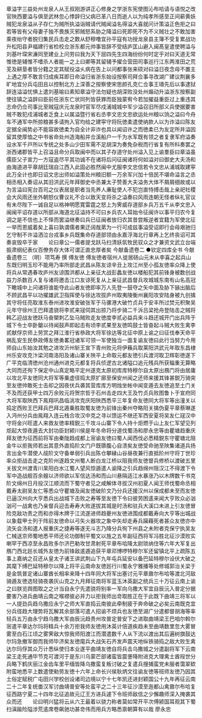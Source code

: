<!-- { "loadSidebar": true } -->
章溢字三益处州龙泉人从王叔刚游讲正心修身之学浙东宪使图沁布哈请与语悦之改官陜西要溢与俱至武林忽心悸辞归父病已革八日而逝人以为纯孝所感至正间蕲黄妖贼犯龙泉溢从子存仁为贼所执溢诣贼请代贼闻溢名得溢大喜就问计策溢正色拒之曰若等皆有父母妻子独不畏族灭邪贼怒系胁之降溢曰死即死不为不义贼壮之不敢加害乘夜绐守者脱归集民兵击走之数从舒穆噜宜孙平寇有功授龙泉县主簿不受复累战功升松阳县尹福建行省检校佥浙东都元帅事皆辞不受结庐匡山避入闽髙皇遣使聘溢与刘基叶琛宋濓同至建业上问劳曰我为天下屈四先生四海纷纷何时定乎对曰天道无常惟徳是辅惟不嗜杀人者能一之上曰卿等其留辅予擢佥营田司事巡行江东两淮田之荒芜及耕垦者皆分籍之定其赋役溢乆病在告上以问都事张来硕对曰溢日夜念母不置主上遇之厚不敢言归成疾耳即日命溢归省浙东始设按察司拜佥事寻改湖广建议荆襄多旷地宜分兵屯田且以控制北方上深善之按察使宋思颜孔克仁佥事王璹先后以事逮狱辞连溢溢忧惧上遣刘基喻曰素知章溢守法勿疑也胡深败没处州煽动升溢浙东按察副使往镇之溢辞曰臣前任浙东亡状同列皆获罪而臣独蒙宥今若加擢益重臣过上重违其志命仍佥司事比至贼寇庆元龙泉时官军尽戍浦城城中军少溢召旧所部义兵使据要害贼不敢犯戍浦城者乏食上以属溢暨行省右丞李文忠文忠欲运处州粮以饷之溢曰今舟车不通军中所掠粮甚多请拘入官均给之建寜守将阮徳柔遣使纳款人以为诈溢曰陈友定据全闽势必不能容故徳柔为自全计非诈也具以闻诏许之而徳柔已为友定所并溢因留其使厚恤之中书省命处州造海船并佥溪船户一千为水军既有领之者复隶军府溢奏设水军千戸所以专统之处多山少田军需不足胡深为奏免杂税而行省复有所科奏罢之浙西诸郡皆平上召溢且命分兵取闽中而以其子存道守处州溢入见上谕羣臣曰章溢虽儒臣父子宣力一方寇盗尽平其功诚不在诸将后问征闽诸将何如溢对曰御史大夫汤和由海道进平章胡廷瑞自江西入此固必胜然闽中尤服李文忠信若令文忠从浦城取建寜此万全计也即日诏文忠出师如溢策处州粮旧额一万余军兴加十倍民不堪命溢言之丞相丞相入奏诏从其旧洪武元年拜御史中丞兼太子赞善大夫溢务大体不屑屑细故或以为言溢曰宪台百司之仪表居是职者当先养人亷耻使人不犯岂直恃搏击哉上亲祀社稷会大风雨还坐外朝怒仪曹议礼不合以致天变将杀之溢奏曰风雨连朝无怪者纵礼官议有未尽陛下一诚自足以格神明愿寛雷霆之怒上为霁威存道部乡兵万五千从李文忠入闽闽平诏存道以所部从海道北征溢持不可曰乡兵农人耳始令征闽许以事平归农今复调之是不信也上不怿而罢溢继奏曰兵已征闽者放归农其昔尝叛逆者宜籍为军使北征一举而恩威着矣上喜曰孰谓儒者果迂阔哉苐为一行可成兹事溢受诏即行会母艰驰归乞守制不许溢洒泣台戎事乡兵既集命存道部领由永嘉浮海北行章再上乞终丧诏可其奏哀毁卒于家　　论曰章公一儒者提戈跃马扫清妖氛牧民驭众之才兼资文武立台端振肃纲纪表仪百僚务存大体可谓正直忠厚者矣
今献备遗卷二
●钦定四库全书
今献备遗卷三
（明）项笃寿 撰
傅友徳
傅友徳者宿州人徙居砀山元末从李喜之起兵山东既归明玉珍不能用乃率所部走武昌从陈友谅辛丑上攻江州至小孤友徳率众降上使将兵从常遇春攻庐州友谅围洪都从上亲征大战彭蠡友徳以楼船犯其前锋身被数创战益力杀数百人复与诸将邀击江口友谅死复从上亲征武昌督兵攻城城东南有山名高冠下瞰城中上问诸将谁能夺此山者友徳即率万人先登一鼓夺之矢中面及胁下镞出脑后不顾武昌平以功擢雄武卫指挥使与徐达攻拔庐州取夷陵衡州襄阳攻安陆身被九创擒其守将任亮取淮东泰州进攻淮安破张军于马骡港大破竹贞兵于安丰所过焚元积聚吴元年守徐州王巴拜遣骁将李贰来冦伺其出掠乃将步骑二千泝吕梁抢舟登陆击之贼将韩乙迎战友徳跃马奋槊刺乙坠马贼败走友徳度李贰必益兵来斗趋还城开门出兵阵于城下令士卒卧鎗以待闻鼓声即起击有顷李贰果至友徳鸣鼓士皆奋起斗贼大败生禽李贰献俘京师上劳赏之拜江淮行省叅政大将军徐达等北征中原上谕之曰征伐奉天命平祸乱安生民叅政傅友徳勇畧冠诸军可领一军使独当一面复谕友徳曰此行当努力今用师自山东始汝其勉之进攻沂州斩王宣下青州败元将伊蘓兵取莱阳洪武元年取东昌棣州乐安攻克汴梁河南洛阳及诸山寨关陜平上命取元都友徳引兵渡河取卫辉彰徳遂下广平克临清徳州沧州通州进克元都复将兵侦逻古北诸隘口追元残兵所获辎重无算略大同而还徇下保定中山真定略平定州遂克太原初库库特穆尔自太原出鴈门将由居庸以攻北平友徳同大将军等乗虚径捣太原扩廓至保安州闻之还师来援其锋甚鋭万骑突至友徳帅敢死士击却之因夜伏兵袭其营库库方明烛坐帐中闻变遁去友徳追至土门关不及而还获甲士四万余败元将贺宗哲于石州击走四大王及竹贞兵败图鲁卜于宣府同大将军取陜西下鳯翔巩昌临洮攻克庆阳陜西悉平三年复命友徳同大将军等出潼关以捣定西败王巴拜兵巴拜北遁乗胜取蜀友徳为前锋出秦州夺略阳关擒伪夏平章蔡琳遂入沔州分兵由鳯翔入连云栈合攻汉中克之寻以馈运不继还军西安夏将吴友仁冦汉中守将金兴旺遣人来救友徳率精鋭三千攻斗山寨下令人持十炬燃于山上友仁军望见列炬起大惊夜遁去大封功臣封颍川侯是年冬命将分道伐蜀汤和廖永忠等由瞿塘趋重庆拜友徳为征西前将军由秦陇趋成都上宻谕友徳曰蜀人闻西伐必悉精鋭东守瞿塘北阻金牛以拒我师若出其意外直捣阶文门户既隳腹心自溃矣友徳受命驰至陜集诸道兵扬言出金牛潜使人觇阶文守备单弱引兵出陈仓攀縁山谷昼夜兼行直抵阶州守将丁世珍率众拒战击走之克阶州遂趋文州蜀人断白龙江桥以阻我师友徳督兵修桥以渡破五里关拔文州渡青川杲阳白水江蜀人望风惊遁遣人谕降之引兵趋绵州阻汉江不得渡下令军中造战舰百余艘以济师欲以军信达汤和而山川悬隔适江水暴涨乃以木牌数千书克阶文绵州日月投汉江顺流而下蜀守者见之咸解体寻拔汉州初夏人闻王师伐蜀命丞相戴寿太尉吴友仁等悉众守瞿塘及闻友徳破阶文乃分兵还援汉州以保成都未至而友徳已逼汉州向大亨悉兵出战城下击败之寿等至友徳下令曰彼劳困逺来闻大亨败众必汹汹可一战禽也乃亲督兵迎击寿寿大败遂拔其城是时汤和驻兵大溪口未进上引友徳冒险克敌功责之而和亦得木牌于江流遂进师趋夔州友徳进围成都戴寿向大亨等出城战以象载甲士列于阵前友徳命以弓矢火器攻之象中矢却走寿兵躏藉死者甚众友徳亦中流矢会汤和遣人报重庆之捷寿等遂无斗志乃降分兵徇下州县之未附者克保宁执吴友仁械送京师蜀地悉平师还论功御制平蜀文以旌之五年副征西将军冯胜北征沙漠败实喇罕于西凉至永昌败多尔济巴勒攻甘肃射死平章布哈降太尉琐纳住等六年大军复出鴈门西北廵长城外友徳为前锋敌逺遁追获平章邓博啰特穆尔军还留镇北平上疏陈五事上嘉纳之召还从皇太子诸王讲武荆山下九年屯兵延安以备巴延特穆尔设伏大破之其麾下缚巴延特穆尔以降上将平云南命友徳廵行川蜀永宁雅播等处修城郭治关梁于是金筑普定诸山寨酋长相率来降十四年同大将军出塞讨元平章鼐尔布哈等渡北河敌骑遁友徳选轻骑夜袭灰山克之九月拜征南将军蓝玉沐英副之统兵三十万征云南上谕之曰朕览舆图取之之计当自永宁先遣骁将别率一军向乌撒大军宜自辰沅入普定分据要害乃进兵曲靖云南之喉襟彼必并力以拒我师出竒取胜正在于此既下曲靖三将军以一人提劲兵趋乌撒应永宁之师大军直捣云南彼此牵制疲于奔命破之必矣云南既克宜分兵径趋大理势将瓦解其余部落可遣人招谕不烦兵也友徳至湖广分遣都督胡海等率轻兵五万由永宁趋乌撒大军由辰沅趋贵州攻普定普安下之进取曲靖梁王巴咱尔斡尔宻遣平章达尔玛将精兵十余万拒我师友徳用沐英计倍道疾趋未至曲靖数里忽大雾冒雾至白石江顷之雾霁敌大惊我师阳渡江而潜遣数千人从下流以渡出其后遍树旗鼓达尔玛急撤军御而我师毕济矣友徳麾兵大战矢石齐发声震天地纵铁骑捣之敌大败生禽达尔玛俘其众万计悉纵使归本业遂平曲靖友徳自将兵击乌撒城之分遣副将军下云南梁王走死通毕节克可渡河于是东川乌蒙芒部诸蛮皆震詟降附进克大理禽土酋叚世分兵略下鹤庆丽江金齿车里平缅皆降乌撒蛮复叛讨破之复遣兵搜捕蛮党未服者霭翠欵附蛮地悉平上数遣使勑劳友徳十六年上命长兴侯耿炳文往谕友徳等班师友徳乃因其土俗定赋税广屯田兴学校创设诸司边境以宁十七年凯还进封颖国公十九年再征云南二十二年复统畨汉军讨曲靖普安等处蛮平之二十三年征沙漠至迤都山禽鼐尔布哈复征西路宁夏二十四年北征追故元辽王方进兵遽下令班师敌信之少懈趣师深入掩袭其众而还　　论曰明兴猛将云从六王最着以骁力称者莫如常开平次傅颍国耳观其下蜀扫滇踰险隘涉荒逺席卷飙驰功甚竒伟而用兵方略悉禀朝算有以哉
廖永忠
